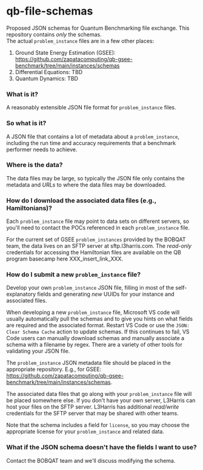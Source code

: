 # qb-file-schemas

Proposed JSON schemas for Quantum Benchmarking file exchange.  This repository contains *only* the schemas.  
The actual `problem_instance` files are in a few other places:

1. Ground State Energy Estimation (GSEE):  https://github.com/zapatacomputing/qb-gsee-benchmark/tree/main/instances/schemas
2. Differential Equations:  TBD
3. Quantum Dynamics:  TBD

### What is it?

A reasonably extensible JSON file format for `problem_instance` files.

### So what is it?

A JSON file that contains a lot of metadata about a `problem_instance`, including the run time and accuracy requirements that a benchmark performer needs to achieve.  

### Where is the data?

The data files may be large, so typically the JSON file only contains the metadata and *URLs* to where the data files may be downloaded.

###  How do I download the associated data files (e.g., Hamiltonians)?

Each `problem_instance` file may point to data sets on different servers, so you'll need to contact the POCs referenced in each `problem_instance` file.  

For the current set of GSEE `problem_instances` provided by the BOBQAT team, the data lives on an SFTP server at sftp.l3harris.com.  The *read-only* credentials for accessing the Hamiltonian files are available on the QB program basecamp here XXX_insert_link_XXX.

###  How do I submit a new `problem_instance` file?

Develop your own `problem_instance` JSON file, filling in most of the self-explanatory fields and generating *new* UUIDs for your instance and associated files.  

When developing a new `problem_instance` file, Microsoft VS code will usually automatically pull the schemas and to give you hints on what fields are required and the associated format.  Restart VS Code or use the `JSON: Clear Schema Cache` action to update schemas.  If this continues to fail, VS Code users can manually download schemas and manually associate a schema with a filename by regex.  There are a variety of other tools for validating your JSON file.

The `problem_instance` JSON metadata file should be placed in the appropriate repository. E.g., for GSEE: https://github.com/zapatacomputing/qb-gsee-benchmark/tree/main/instances/schemas.  

The associated data files that go along with your `problem_instance` file will be placed somewhere else.  If you don't have your own server, L3Harris can host your files on the SFTP server.  L3Harris has additional *read/write* credentials for the SFTP server that may be shared with other teams.

Note that the schema includes a field for `license`, so you may choose the appropriate license for your `problem_instance` and related data.

###  What if the JSON schema doesn't have the fields I want to use?

Contact the BOBQAT team and we'll discuss modifying the schema.

